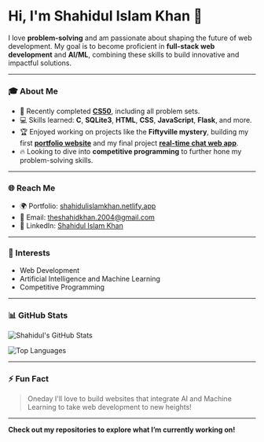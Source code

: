 # Hi, I'm Shahidul Islam Khan 👋

I love **problem-solving** and am passionate about shaping the future of web development. My goal is to become proficient in **full-stack web development** and **AI/ML**, combining these skills to build innovative and impactful solutions.

---

### 🎓 About Me
- 🌟 Recently completed **[CS50](https://cs50.harvard.edu/x/2024/)**, including all problem sets.
- 💻 Skills learned: **C**, **SQLite3**, **HTML**, **CSS**, **JavaScript**, **Flask**, and more.
- 🏆 Enjoyed working on projects like the **Fiftyville mystery**, building my first **[portfolio website](https://shahidulislamkhan.netlify.app/)** and my final project **[real-time chat web app](https://chat003.netlify.app/chat)**.
- 🔥 Looking to dive into **competitive programming** to further hone my problem-solving skills.

---

### 🌐 Reach Me
- 🌍 Portfolio: [shahidulislamkhan.netlify.app](https://shahidulislamkhan.netlify.app/)
- 📧 Email: [theshahidkhan.2004@gmail.com](mailto:theshahidkhan.2004@gmail.com)
- 💼 LinkedIn: [Shahidul Islam Khan](https://www.linkedin.com/in/shahidul-islam-khan-118810329/)

---

### 🚀 Interests
- Web Development
- Artificial Intelligence and Machine Learning
- Competitive Programming

---

### 📊 GitHub Stats

![Shahidul's GitHub Stats](https://github-readme-stats.vercel.app/api?username=Shahidul-Khan2004&show_icons=true&theme=radical)

![Top Languages](https://github-readme-stats.vercel.app/api/top-langs/?username=Shahidul-Khan2004&layout=compact&theme=radical)


---

### ⚡ Fun Fact
> Oneday I'll love to build websites that integrate AI and Machine Learning to take web development to new heights!

---

**Check out my repositories to explore what I’m currently working on!**
